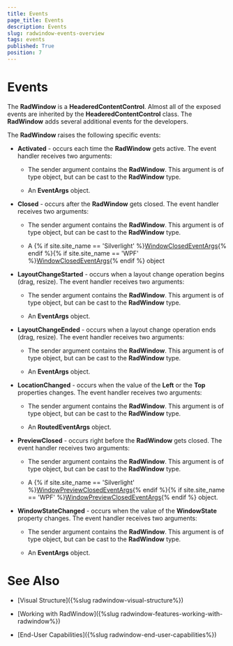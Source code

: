 ```yaml
---
title: Events
page_title: Events
description: Events
slug: radwindow-events-overview
tags: events
published: True
position: 7
---
```


# Events

The __RadWindow__ is a __HeaderedContentControl__. Almost all of the exposed events are inherited by the __HeaderedContentControl__ class. The __RadWindow__ adds several additional events for the developers.

The __RadWindow__ raises the following specific events:

* __Activated__ - occurs each time the __RadWindow__ gets active. The event handler receives two arguments:

	* The sender argument contains the __RadWindow__. This argument is of type object, but can be cast to the __RadWindow__ type.

	* An __EventArgs__ object.

* __Closed__ - occurs after the __RadWindow__ gets closed. The event handler receives two arguments:

	* The sender argument contains the __RadWindow__. This argument is of type object, but can be cast to the __RadWindow__ type.

	* A {% if site.site_name == 'Silverlight' %}[WindowClosedEventArgs](http://www.telerik.com/help/silverlight/t_telerik_windows_controls_windowclosedeventargs.html){% endif %}{% if site.site_name == 'WPF' %}[WindowClosedEventArgs](http://www.telerik.com/help/wpf/t_telerik_windows_controls_windowclosedeventargs.html){% endif %} object

* __LayoutChangeStarted__ - occurs when a layout change operation begins (drag, resize). The event handler receives two arguments:

	* The sender argument contains the __RadWindow__. This argument is of type object, but can be cast to the __RadWindow__ type.

	* An __EventArgs__ object.

* __LayoutChangeEnded__ - occurs when a layout change operation ends (drag, resize). The event handler receives two arguments:

	* The sender argument contains the __RadWindow__. This argument is of type object, but can be cast to the __RadWindow__ type.

	* An __EventArgs__ object.

* __LocationChanged__ - occurs when the value of the __Left__ or the __Top__ properties changes. The event handler receives two arguments:

	* The sender argument contains the __RadWindow__. This argument is of type object, but can be cast to the __RadWindow__ type.

	* An __RoutedEventArgs__ object.

* __PreviewClosed__ - occurs right before the __RadWindow__ gets closed. The event handler receives two arguments:

	* The sender argument contains the __RadWindow__. This argument is of type object, but can be cast to the __RadWindow__ type.

	* A {% if site.site_name == 'Silverlight' %}[WindowPreviewClosedEventArgs](http://www.telerik.com/help/silverlight/t_telerik_windows_controls_windowpreviewclosedeventargs.html){% endif %}{% if site.site_name == 'WPF' %}[WindowPreviewClosedEventArgs](http://www.telerik.com/help/wpf/t_telerik_windows_controls_windowpreviewclosedeventargs.html){% endif %} object.

* __WindowStateChanged__ - occurs when the value of the __WindowState__ property changes. The event handler receives two arguments:

	* The sender argument contains the __RadWindow__. This argument is of type object, but can be cast to the __RadWindow__ type.

	* An __EventArgs__ object.

# See Also

 * [Visual Structure]({%slug radwindow-visual-structure%})

 * [Working with RadWindow]({%slug radwindow-features-working-with-radwindow%})

 * [End-User Capabilities]({%slug radwindow-end-user-capabilities%})
